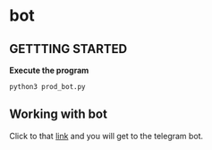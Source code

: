 # bot
## GETTTING STARTED
  **Execute the program**
  ```
  python3 prod_bot.py
  ```
## Working with bot 

  Click to that [link](https://t.me/sanderman_bot) and you will get to the telegram bot.
